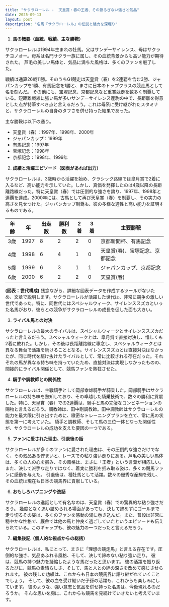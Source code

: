 ```yaml
---
title: "サクラローレル -  天皇賞・春の王者、その揺るぎない強さと気品"
date: 2025-09-13
layout: post
description: "名馬『サクラローレル』の伝説と魅力を深堀り"
---
```


1. **馬の概要（血統、戦績、主な勝鞍）**

サクラローレルは1994年生まれの牡馬。父はサンデーサイレンス、母はサクラチヨノオー。母系は名門サクラ一族に属し、その血統背景からも高い能力が期待された。  芦毛の美しい馬体と、気品に満ちた風格は、多くのファンを魅了した。

戦績は通算26戦11勝。そのうちG1競走は天皇賞（春）を2連覇を含む3勝、ジャパンカップを1勝、有馬記念を1勝と、まさに日本のトップクラスの競走馬として名を刻んだ。  その他にも、宝塚記念、京都記念など重賞競走を数多く制覇している。短距離戦線に強い馬が多いサンデーサイレンス産駒の中で、長距離を得意とした点が特筆すべき点と言えるだろう。これは母系に受け継がれたスタミナと、サクラローレルの自身のタフさを併せ持った結果であった。

主な勝鞍は以下の通り。

* 天皇賞（春）：1997年、1998年、2000年
* ジャパンカップ：1999年
* 有馬記念：1997年
* 宝塚記念：1998年
* 京都記念：1998年、1999年


2. **成績と活躍エピソード（図表があれば出力）**

サクラローレルは、3歳時から活躍を始め、クラシック路線では皐月賞で2着に入るなど、高い能力を示していた。しかし、真価を発揮したのは4歳以降の長距離路線だった。特に天皇賞（春）では圧倒的な強さを誇り、1997年、1998年と連覇を達成。2000年には、古馬として再び天皇賞（春）を制覇し、その実力の高さを見せつけた。ジャパンカップ制覇も、彼の多様な適性と高い能力を証明するものである。

| 年齢 | 年 | 出走数 | 勝利数 | 2着 | 3着 | 主要勝鞍 |
|---|---|---|---|---|---|---|
| 3歳 | 1997 | 8 | 2 | 2 | 0 | 京都新聞杯、有馬記念 |
| 4歳 | 1998 | 6 | 4 | 1 | 0 | 天皇賞(春)、宝塚記念、京都記念 |
| 5歳 | 1999 | 6 | 3 | 1 | 1 | ジャパンカップ、京都記念 |
| 6歳 | 2000 | 6 | 2 | 2 | 0 | 天皇賞(春) |


**(図表：世代構成)**  残念ながら、詳細な図表データを作成するツールがないため、文章で説明します。サクラローレルが活躍した世代は、非常に競争の激しい世代であった。特に、同世代にはスペシャルウィーク、サイレンススズカといった名馬がおり、彼らとの競争がサクラローレルの成長を促した面も大きい。


3. **ライバル馬との対決**

サクラローレルの最大のライバルは、スペシャルウィークとサイレンススズカだったと言えるだろう。スペシャルウィークとは、皐月賞で直接対決し、惜しくも2着に敗れた。しかし、その後は長距離路線に専念し、スペシャルウィークとは異なる舞台で活躍を続けることとなる。サイレンススズカとは直接対決はなかったが、同じ時代を駆け抜けたライバルとして、常に比較される存在だった。それぞれの馬が異なる持ち味を持っていたため、直接対決は実現しなかったものの、間接的にライバル関係として、競馬ファンを熱狂させた。


4. **騎手や調教師との関係性**

サクラローレルは、主戦騎手として岡部幸雄騎手が騎乗した。岡部騎手はサクラローレルの持ち味を熟知しており、その卓越した騎乗技術で、数々の勝利に貢献した。特に、天皇賞（春）での2連覇は、騎手と馬の完璧なコンビネーションの賜物と言えるだろう。調教師は、田中剛調教師。田中調教師はサクラローレルの能力を最大限に引き出すために、緻密なトレーニングプランを立て、常に馬の状態を第一に考えていた。  騎手と調教師、そして馬の三位一体となった関係性が、サクラローレルの成功を支えた要因の一つである。


5. **ファンに愛された理由、引退後の話**

サクラローレルが多くのファンに愛された理由は、その圧倒的な強さだけでなく、その気品ある佇まいと、レースでの粘り強い走りにある。芦毛の美しい馬体は、多くの人の心を掴み、その風格は、まさに「王者」という言葉が相応しい。  また、決して派手な走りではなく、着実に勝利を掴み取る姿は、多くの競馬ファンに感動を与えた。  引退後は、種牡馬として活躍。数々の優秀な産駒を残し、その血統は現在も日本の競馬界に貢献している。


6. **おもしろハプニングや逸話**

サクラローレルの逸話として有名なのは、天皇賞（春）での驚異的な粘り強さだろう。  幾度となく追い詰められる場面があっても、決して諦めずにゴールまで走り切るその姿は、多くのファンを感動の渦に巻き込んだ。また、普段は非常に穏やかな性格で、厩舎では他の馬と仲良く過ごしていたというエピソードも伝えられている。このギャップも、彼の魅力の一つだったと言えるだろう。


7. **編集後記（個人的な視点からの総括）**

サクラローレルは、私にとって、まさに「理想の競走馬」と言える存在です。圧倒的な強さ、気品あふれる風格、そして、決して諦めない粘り強い走り。  彼は、競馬の持つ魅力を凝縮したような馬だったと思います。  彼の活躍を振り返るたびに、競馬の素晴らしさ、そして、馬と人との絆の深さを改めて感じさせられます。  彼の残した功績は、これからも日本の競馬界に語り継がれていくことでしょう。  そして、彼の血を受け継いだ子孫の活躍も、これからも楽しみにしています。  彼のような、強い意志と気品を併せ持った名馬は、今後現れるのだろうか。  そんな思いを胸に、これからも競馬を見続けていきたいと考えています。
